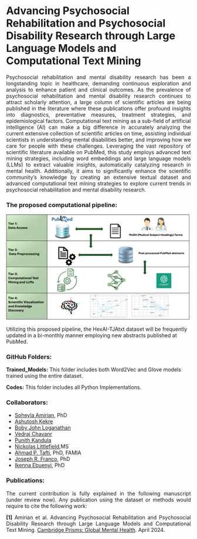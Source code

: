 # Advancing Psychosocial Rehabilitation and Psychosocial Disability Research through Large Language Models and Computational Text Mining

<p align="justify">Psychosocial rehabilitation and mental disability research has been a longstanding topic in healthcare, demanding continuous exploration and analysis to enhance patient and clinical outcomes. As the prevalence of psychosocial rehabilitation and mental disability research continues to attract scholarly attention, a large column of scientific articles are being published in the literature where these publications offer profound insights into diagnostics, preventative measures, treatment strategies, and epidemiological factors. Computational text mining as a sub-field of artificial intelligence (AI) can make a big difference in accurately analyzing the current extensive collection of scientific articles on time, assisting individual scientists in understanding mental disabilities better, and improving how we care for people with these challenges. Leveraging the vast repository of scientific literature available on PubMed, this study employs advanced text mining strategies, including word embeddings and large language models (LLMs) to extract valuable insights, automatically catalyzing research in mental health. Additionally, it aims to significantly enhance the scientific community’s knowledge by creating an extensive textual dataset and advanced computational text mining strategies to explore current trends in psychosocial rehabilitation and mental disability research.</p>

### The proposed computational pipeline:

![alt text](https://github.com/amiielab/TextMining_PubMed_MentalHealth/blob/main/img/Process.png  "Mental Health Research")
</p>
<p>Utilizing this proposed pipeline, the HexAI-TJAtxt dataset will be frequently updated in a bi-monthly manner employing new abstracts published at PubMed.
</p>

### GitHub Folders: 

<p><strong>Trained_Models:</strong> This folder includes both Word2Vec and Glove models trained using the entire dataset.</p>
<p><strong>Codes:</strong> This folder includes all Python Implementations.</p>

### Collaborators:
+ <a href="https://amiielab.github.io" target="_blank">Soheyla Amirian</a>, PhD
+ <a href="" target="_blank">Ashutosh Kekre</a>
+ <a href="" target="_blank">Boby John Loganathan</a>
+ <a href="" target="_blank">Vedraj Chavanr</a>
+ <a href="" target="_blank">Punith Kandula</a>
+ <a href="" target="_blank">Nickolas Littlefield<a>,MS
+ <a href="https://pitthexai.github.io" target="_blank">Ahmad P. Tafti</a>, PhD, FAMIA
+ <a href="https://www.pace.edu/news/joseph-r-franco-phd-named-pace-university-provost" target="_blank">Joseph R. Franco</a>, PhD
+ <a href="https://www.shrs.pitt.edu/people/ikenna-ebuenyi" target="_blank">Ikenna Ebuenyi</a>, PhD

### Publications:

<p align="justify">The current contribution is fully explained in the following manuscript (under review now). Any publication using the dataset or methods would require to cite the following work:
<p align="justify">
<strong>[1]</strong> Amirian et al. Advancing Psychosocial Rehabilitation and Psychosocial Disability Research through Large Language Models and Computational Text Mining. <a href="https://www.cambridge.org/core/journals/global-mental-health" target="_blank">Cambridge Prisms: Global Mental Health</a>. April 2024. </p>
